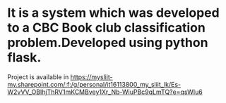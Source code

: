 # It is a system which was developed to a CBC Book club classification problem.Developed using python flask.
Project is available in https://mysliit-my.sharepoint.com/:f:/g/personal/it16113800_my_sliit_lk/Es-W2vVV_OBIhjThRV1mKCMBvey1Xr_Nb-WiuPBc9qLmTQ?e=qsWIu6
